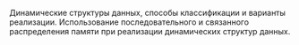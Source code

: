 Динамические структуры данных, способы классификации и варианты реализации. Использование последовательного и связанного распределения памяти при реализации динамических структур данных.